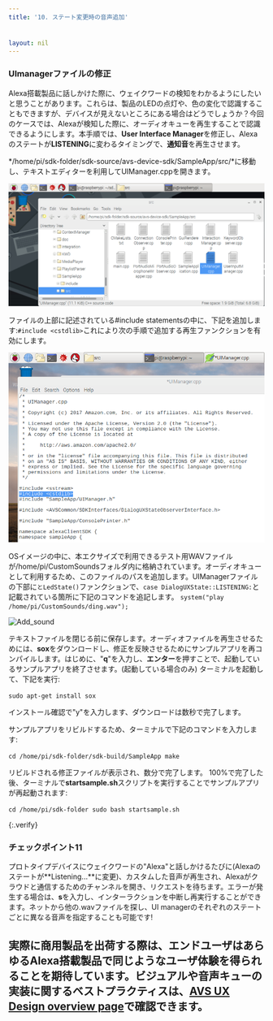 ```yaml
---
title: '10. ステート変更時の音声追加'


layout: nil
---
```


### UImanagerファイルの修正

Alexa搭載製品に話しかけた際に、ウェイクワードの検知をわかるようにしたいと思うことがあります。これらは、製品のLEDの点灯や、色の変化で認識することもできますが、デバイスが見えないところにある場合はどうでしょうか？今回のケースでは、Alexaが検知した際に、オーディオキューを再生することで認識できるようにします。本手順では、**User Interface Manager**を修正し、Alexaのステートが**LISTENING**に変わるタイミングで、**通知音**を再生させます。

*/home/pi/sdk-folder/sdk-source/avs-device-sdk/SampleApp/src/*に移動し、テキストエディターを利用してUIManager.cppを開きます。

![UIM_location](../assets/intelUImanagerLocation.png)

ファイルの上部に記述されている#include statementsの中に、下記を追加します:`#include <cstdlib>`これにより次の手順で追加する再生ファンクションを有効にします。

![Add_include](../assets/Play_Ding_1.png)

OSイメージの中に、本エクサイズで利用できるテスト用WAVファイルが/home/pi/CustomSoundsフォルダ内に格納されています。オーディオキューとして利用するため、このファイルのパスを追加します。UIManagerファイルの下部に`とLedState()`ファンクションで、`case DialogUXState::LISTENING:`と記載されている箇所に下記のコマンドを追記します。
`system("play /home/pi/CustomSounds/ding.wav");`

![Add_sound](../JP/assets/Play_Ding_2.png)

テキストファイルを閉じる前に保存します。オーディオファイルを再生させるためには、**sox**をダウンロードし、修正を反映させるためにサンプルアプリを再コンパイルします。はじめに、"**q**"を入力し、**エンター**を押すことで、起動しているサンプルアプリを終了させます。(起動している場合のみ) 
ターミナルを起動して、下記を実行:

`sudo apt-get install sox`

インストール確認で"y"を入力します、ダウンロードは数秒で完了します。

サンプルアプリをリビルドするため、ターミナルで下記のコマンドを入力します:

`cd /home/pi/sdk-folder/sdk-build/SampleApp
make
`

リビルドされる修正ファイルが表示され、数分で完了します。
100%で完了した後、ターミナルで**startsample.sh**スクリプトを実行することでサンプルアプリが再起動されます:

`cd /home/pi/sdk-folder
sudo bash startsample.sh
`

{:.verify}
### チェックポイント11
プロトタイプデバイスにウェイクワードの"Alexa"と話しかけるたびに(Alexaのステートが**Listening...**に変更)、カスタムした音声が再生され、Alexaがクラウドと通信するためのチャンネルを開き、リクエストを待ちます。エラーが発生する場合は、**s**を入力し、インターラクションを中断し再実行することができます。ネットから他の.wavファイルを探し、UI managerのそれぞれのステートごとに異なる音声を指定することも可能です!

実際に商用製品を出荷する際は、エンドユーザはあらゆるAlexa搭載製品で同じようなユーザ体験を得られることを期待しています。ビジュアルや音声キューの実装に関するベストプラクティスは、[AVS UX Design overview page](https://developer.amazon.com/docs/alexa-voice-service/ux-design-overview.html)で確認できます。
---
